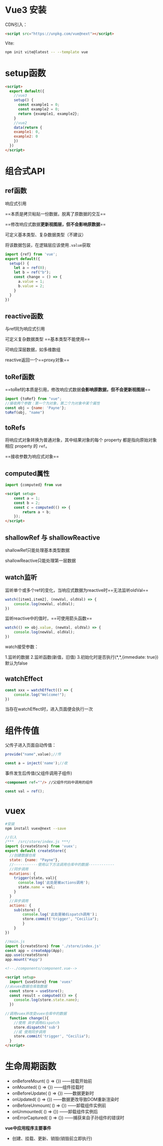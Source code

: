 # Vue3 安装

CDN引入：

```html
<script src="https://unpkg.com/vue@next"></script>
```

Vite:

```sh
npm init vite@latest -- --template vue
```

# setup函数

```html
<script>
  export default({
    //vue3
    setup() {
      const example1 = 0;
      const example2 = 0;
      return {example1, example2};
    }
    //vue2
    data(return {
    example1: 0,
    example2: 0
  	})
  })
</script>
```

# 组合式API

## ref函数

响应式引用

==本质是拷贝粘贴一份数据，脱离了原数据的交互==

==修改响应式数据**更新视图层，但不会影响原数据**==

可定义基本类型、复杂数据类型（不建议）

将该数据包装，在逻辑层应该使用`.value`获取

```js
import {ref} from 'vue';
export default({
  setup() {
    let a = ref(0);
    let b = ref("b");
    const change = () => {
      a.value = 1;
      b.value = 2;
    }
  }
})
```

## reactive函数

与ref同为响应式引用

可定义复杂数据类型 ==基本类型不能使用==

可响应深层数据，如多维数组

reactive返回一个==proxy对象==

## toRef函数

==toRef的本质是引用，修改响应式数据**会影响原数据，但不会更新视图层**==

```js
import {toRef} from "vue";
//接收两个参数：第一个为对象，第二个为对象中某个属性
const obj = {name: 'Payne'};
toRef(obj, "name")
```

## toRefs

将响应式对象转换为普通对象，其中结果对象的每个 property 都是指向原始对象相应 property 的 `ref`。

==接收参数为响应式对象==

## computed属性

```js
import {computed} from vue
```

```html
<script setup>
	const a = 1;
	const b = 2;
	const c = computed(() => {
		return a + b;
	});
</script>
```

## shallowRef 与 shallowReactive

shallowRef只能处理基本类型数据

shallowReactive只能处理第一层数据

## watch监听

监听单个或多个ref的变化，当响应式数据为reactive时==无法监听oldVal==

```js
watch([item1,item2], (newVal, oldVal) => {
	console.log(newVal, oldVal);
})
```

监听reactive中的值时，==可使用箭头函数==

```js
watch(() => obj.value, (newVal, oldVal) => {
	console.log(newVal, oldVal);
})
```

watch接受参数：

1.监听的数据	2.监听函数(新值，旧值)	3.初始化时是否执行(*,\*,{immediate: true})默认为false

## watchEffect

```js
const xxx = watchEffect(() => {
	console.log("Welcome!");
})
```

当存在watchEffect时，进入页面便会执行一次

# 组件传值

父传子进入页面自动传值：

```js
provide("name",value);//传
```

```js
const a = inject('name');//收
```

事件发生后传值(父组件调用子组件)

```html
<component ref=""/> //父组件代码中调用的组件
```

```js
const val = ref();
```

# vuex

```sh
#安装
npm install vuex@next --save
```

```js
//引入
/***  /src/store/index.js ***/
import {createStore} from 'vuex';
export default createStore({
  //创建数据仓库
  state: {name: "Payne"},
  //-----------使用以下方法调用仓库中的数据------------
  //同步调用
  mutations: {
    trigger(state，val){
      console.log('此处是被actions调用');
      state.name = val;
    }
  }
  //异步调用
  actions: {
  	sub(store) {
  		console.log('此处是被dispatch调用')；
  		store.commit('trigger', "Cecilia");
		}
	}
})
```

```js
//main.js
import {createStore} from './store/index.js'
const app = createApp(App);
app.use(createStore)
app.mount("#app")
```

```html
<!--./components/component.vue-->

<script setup>
  import {useStore} from 'vuex'
//从vuex数据仓库取数据
  const store = useStore();
  const result = computed(() => {
    console.log(store.state.name);
  })
  
//调用vuex并改变vuex仓库中的数据
  function change(){
    //使用 异步调用dispatch
    store.dispatch('sub')
    //或 使用同步调用
    store.commit('trigger', "Cecilia");
  }
</script>
```



# 生命周期函数

* onBeforeMount( () => {}) ——挂载开始前
* onMounted( () => {}) ——组件挂载时
* onBeforeUpdate( () => {}) ——数据更新时
* onUpdated( () => {}) ——数据更改导致DOM重新渲染时
* onBeforeUnmount( () => {}) ——卸载组件实例前
* onUnmounted( () => {}) ——卸载组件实例后
* onErrorCaptured( () => {}) ——捕获来自子孙组件的错误时

**vue中应用程序主要事件**

- 创建、挂载、更新、销毁(销毁前立即执行)